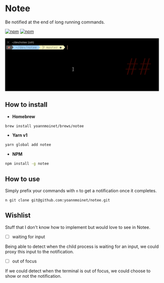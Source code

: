 # Notee
Be notified at the end of long running commands.

[![npm](https://img.shields.io/npm/v/notee.svg)](https://npmjs.org/package/notee)
[![npm](https://img.shields.io/npm/dm/notee.svg)](https://npmjs.org/package/notee)

![Notee yarn install](/assets/notee.gif)

## How to install

- **Homebrew**
```bash
brew install yoannmoinet/brews/notee
```

- **Yarn v1**
```bash
yarn global add notee
```

- **NPM**
```bash
npm install -g notee
```

## How to use

Simply prefix your commands with `n` to get a notification once it completes.

```bash
n git clone git@github.com:yoannmoinet/notee.git
```

## Wishlist

Stuff that I don't know how to implement but would love to see in Notee.

- [ ] waiting for input

Being able to detect when the child process is waiting for an input, we could
proxy this input to the notification.
- [ ] out of focus

If we could detect when the terminal is out of focus, we could choose to show
or not the notification.
